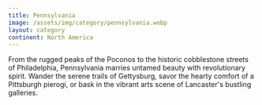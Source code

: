 ```yaml
---
title: Pennsylvania
image: /assets/img/category/pennsylvania.webp
layout: category
continent: North America
---
```


From the rugged peaks of the Poconos to the historic cobblestone streets of
Philadelphia, Pennsylvania marries untamed beauty with revolutionary spirit.
Wander the serene trails of Gettysburg, savor the hearty comfort of a Pittsburgh
pierogi, or bask in the vibrant arts scene of Lancaster's bustling galleries.
